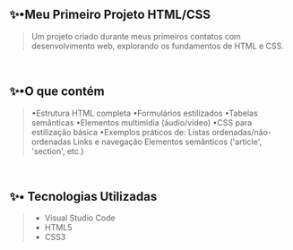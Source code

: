 ## ✨•Meu Primeiro Projeto HTML/CSS
>Um projeto criado durante meus primeiros contatos com desenvolvimento web, explorando os fundamentos de HTML e CSS.

<br>

## ✨•O que contém
> •Estrutura HTML completa
> •Formulários estilizados
> •Tabelas semânticas
> •Elementos multimídia (áudio/vídeo)
> •CSS para estilização básica
> •Exemplos práticos de:
Listas ordenadas/não-ordenadas
Links e navegação
Elementos semânticos ('article', 'section', etc.)

<br>

## ✨• Tecnologias Utilizadas
> - Visual Studio Code
> - HTML5
> - CSS3


